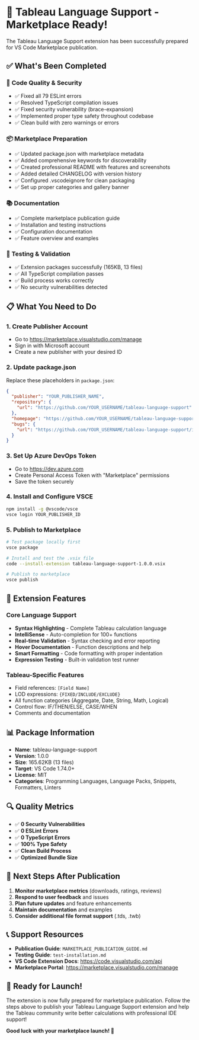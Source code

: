 # 🎉 Tableau Language Support - Marketplace Ready!

The Tableau Language Support extension has been successfully prepared for VS Code Marketplace publication.

## ✅ **What's Been Completed**

### 🔧 **Code Quality & Security**
- ✅ Fixed all 79 ESLint errors
- ✅ Resolved TypeScript compilation issues
- ✅ Fixed security vulnerability (brace-expansion)
- ✅ Implemented proper type safety throughout codebase
- ✅ Clean build with zero warnings or errors

### 📦 **Marketplace Preparation**
- ✅ Updated package.json with marketplace metadata
- ✅ Added comprehensive keywords for discoverability
- ✅ Created professional README with features and screenshots
- ✅ Added detailed CHANGELOG with version history
- ✅ Configured .vscodeignore for clean packaging
- ✅ Set up proper categories and gallery banner

### 📚 **Documentation**
- ✅ Complete marketplace publication guide
- ✅ Installation and testing instructions
- ✅ Configuration documentation
- ✅ Feature overview and examples

### 🧪 **Testing & Validation**
- ✅ Extension packages successfully (165KB, 13 files)
- ✅ All TypeScript compilation passes
- ✅ Build process works correctly
- ✅ No security vulnerabilities detected

## 📋 **What You Need to Do**

### 1. **Create Publisher Account**
- Go to https://marketplace.visualstudio.com/manage
- Sign in with Microsoft account
- Create a new publisher with your desired ID

### 2. **Update package.json**
Replace these placeholders in `package.json`:
```json
{
  "publisher": "YOUR_PUBLISHER_NAME",
  "repository": {
    "url": "https://github.com/YOUR_USERNAME/tableau-language-support"
  },
  "homepage": "https://github.com/YOUR_USERNAME/tableau-language-support#readme",
  "bugs": {
    "url": "https://github.com/YOUR_USERNAME/tableau-language-support/issues"
  }
}
```

### 3. **Set Up Azure DevOps Token**
- Go to https://dev.azure.com
- Create Personal Access Token with "Marketplace" permissions
- Save the token securely

### 4. **Install and Configure VSCE**
```bash
npm install -g @vscode/vsce
vsce login YOUR_PUBLISHER_ID
```

### 5. **Publish to Marketplace**
```bash
# Test package locally first
vsce package

# Install and test the .vsix file
code --install-extension tableau-language-support-1.0.0.vsix

# Publish to marketplace
vsce publish
```

## 🎯 **Extension Features**

### Core Language Support
- **Syntax Highlighting** - Complete Tableau calculation language
- **IntelliSense** - Auto-completion for 100+ functions
- **Real-time Validation** - Syntax checking and error reporting
- **Hover Documentation** - Function descriptions and help
- **Smart Formatting** - Code formatting with proper indentation
- **Expression Testing** - Built-in validation test runner

### Tableau-Specific Features
- Field references: `[Field Name]`
- LOD expressions: `{FIXED/INCLUDE/EXCLUDE}`
- All function categories (Aggregate, Date, String, Math, Logical)
- Control flow: IF/THEN/ELSE, CASE/WHEN
- Comments and documentation

## 📊 **Package Information**

- **Name**: tableau-language-support
- **Version**: 1.0.0
- **Size**: 165.62KB (13 files)
- **Target**: VS Code 1.74.0+
- **License**: MIT
- **Categories**: Programming Languages, Language Packs, Snippets, Formatters, Linters

## 🔍 **Quality Metrics**

- ✅ **0 Security Vulnerabilities**
- ✅ **0 ESLint Errors**
- ✅ **0 TypeScript Errors**
- ✅ **100% Type Safety**
- ✅ **Clean Build Process**
- ✅ **Optimized Bundle Size**

## 🚀 **Next Steps After Publication**

1. **Monitor marketplace metrics** (downloads, ratings, reviews)
2. **Respond to user feedback** and issues
3. **Plan future updates** and feature enhancements
4. **Maintain documentation** and examples
5. **Consider additional file format support** (.tds, .twb)

## 📞 **Support Resources**

- **Publication Guide**: `MARKETPLACE_PUBLICATION_GUIDE.md`
- **Testing Guide**: `test-installation.md`
- **VS Code Extension Docs**: https://code.visualstudio.com/api
- **Marketplace Portal**: https://marketplace.visualstudio.com/manage

## 🎊 **Ready for Launch!**

The extension is now fully prepared for marketplace publication. Follow the steps above to publish your Tableau Language Support extension and help the Tableau community write better calculations with professional IDE support!

**Good luck with your marketplace launch! 🚀**
